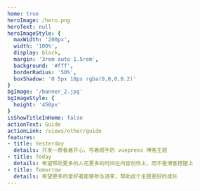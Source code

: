 ```yaml
---
home: true
heroImage: /hero.png
heroText: null
heroImageStyle: {
  maxWidth: '200px',
  width: '100%',
  display: block,
  margin: '3rem auto 1.5rem',
  background: '#fff',
  borderRadius: '50%',
  boxShadow: '0 5px 18px rgba(0,0,0,0.2)'
}
bgImage: '/banner_2.jpg'
bgImageStyle: {
  height: '450px'
}
isShowTitleInHome: false
actionText: Guide
actionLink: /views/other/guide
features:
- title: Yesterday
  details: 开发一款看着开心、写着顺手的 vuepress 博客主题
- title: Today
  details: 希望帮助更多的人花更多的时间在内容创作上，而不是博客搭建上
- title: Tomorrow
  details: 希望更多的爱好者能够参与进来，帮助这个主题更好的成长
---
```

